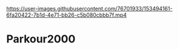 

https://user-images.githubusercontent.com/76701933/153494161-6fa20422-7b1d-4e71-bb26-c5b080cbbb7f.mp4

# Parkour2000
